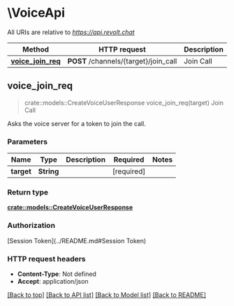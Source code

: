 # \VoiceApi

All URIs are relative to *https://api.revolt.chat*

Method | HTTP request | Description
------------- | ------------- | -------------
[**voice_join_req**](VoiceApi.md#voice_join_req) | **POST** /channels/{target}/join_call | Join Call



## voice_join_req

> crate::models::CreateVoiceUserResponse voice_join_req(target)
Join Call

Asks the voice server for a token to join the call.

### Parameters


Name | Type | Description  | Required | Notes
------------- | ------------- | ------------- | ------------- | -------------
**target** | **String** |  | [required] |

### Return type

[**crate::models::CreateVoiceUserResponse**](CreateVoiceUserResponse.md)

### Authorization

[Session Token](../README.md#Session Token)

### HTTP request headers

- **Content-Type**: Not defined
- **Accept**: application/json

[[Back to top]](#) [[Back to API list]](../README.md#documentation-for-api-endpoints) [[Back to Model list]](../README.md#documentation-for-models) [[Back to README]](../README.md)

